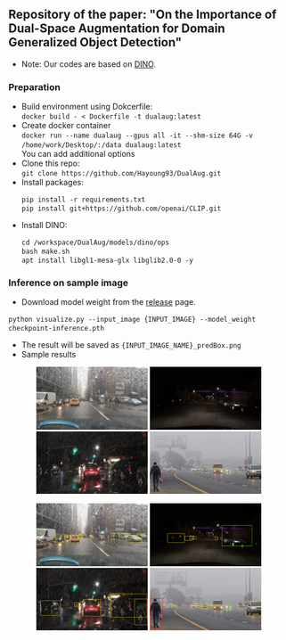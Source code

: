 ## Repository of the paper: "On the Importance of Dual-Space Augmentation for Domain Generalized Object Detection"
- Note: Our codes are based on [DINO](https://github.com/IDEA-Research/DINO).

### Preparation
- Build environment using Dokcerfile:  
    `docker build - < Dockerfile -t dualaug:latest`
- Create docker container  
    `docker run --name dualaug --gpus all -it --shm-size 64G -v /home/work/Desktop/:/data dualaug:latest`  
    You can add additional options
- Clone this repo:  
    `git clone https://github.com/Hayoung93/DualAug.git`
- Install packages:  
    ```
    pip install -r requirements.txt
    pip install git+https://github.com/openai/CLIP.git
    ```
- Install DINO:  
    ```
    cd /workspace/DualAug/models/dino/ops
    bash make.sh
    apt install libgl1-mesa-glx libglib2.0-0 -y
    ```

### Inference on sample image
- Download model weight from the [release](https://github.com/Hayoung93/DualAug/releases) page.
```
python visualize.py --input_image {INPUT_IMAGE} --model_weight checkpoint-inference.pth
```
- The result will be saved as `{INPUT_IMAGE_NAME}_predBox.png`
- Sample results
<p align="center">
  <img src="samples/0b95721d-fb1789c4.jpg" width="200" />
  <img src="samples/0c7c9049-7e4e5ed5.jpg" width="200" />
  <img src="samples/3b2cc921-dd124456.jpg" width="200" />
  <img src="samples/foggy-036.jpg" width="200" /> 
</p>
<p align="center">
  <img src="samples/0b95721d-fb1789c4_predBox.png" width="200" />
  <img src="samples/0c7c9049-7e4e5ed5_predBox.png" width="200" />
  <img src="samples/3b2cc921-dd124456_predBox.png" width="200" />
  <img src="samples/foggy-036_predBox.png" width="200" /> 
</p>
